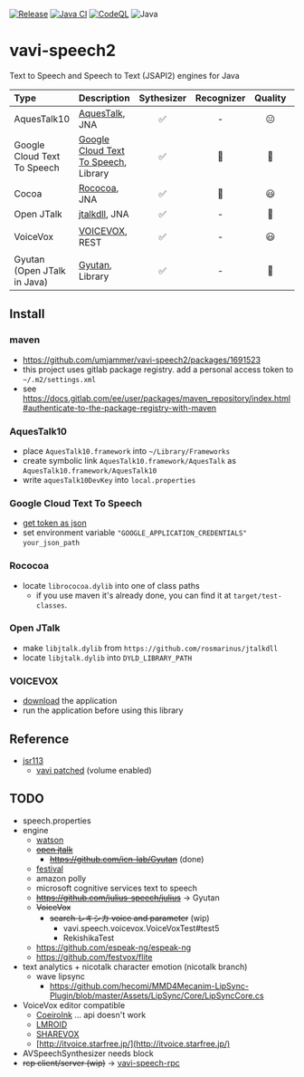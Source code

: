 [![Release](https://jitpack.io/v/umjammer/vavi-speech2.svg)](https://jitpack.io/#umjammer/vavi-speech2)
[![Java CI](https://github.com/umjammer/vavi-speech2/actions/workflows/maven.yml/badge.svg)](https://github.com/umjammer/vavi-speech2/actions/workflows/maven.yml)
[![CodeQL](https://github.com/umjammer/vavi-speech2/actions/workflows/codeql-analysis.yml/badge.svg)](https://github.com/umjammer/vavi-speech2/actions/workflows/codeql-analysis.yml)
![Java](https://img.shields.io/badge/Java-17-b07219)

# vavi-speech2

Text to Speech and Speech to Text (JSAPI2) engines for Java

| **Type**                    | **Description**                                                                                                                                                                                   | **Sythesizer** | **Recognizer** | **Quality** | **Comment** |
|:----------------------------|:--------------------------------------------------------------------------------------------------------------------------------------------------------------------------------------------------|:---------:|:--------------:|:-----------:|:------------|
| AquesTalk10                 | [AquesTalk](https://www.a-quest.com/products/aquestalk.html), JNA                                                                                                                                 | ✅ |  - | 😐 | ゆっくり        |
| Google Cloud Text To Speech | [Google Cloud Text To Speech](https://cloud.google.com/text-to-speech/docs/quickstart-client-libraries), Library                                                                  | ✅ | 🚧 | 👑 |             |
| Cocoa                       | [Rococoa](https://github.com/iterate-ch/rococoa/blob/d5fdd3b884d5f044bc0b168aff66e5f52a014da8/rococoa/rococoa-contrib/src/test/java/org/rococoa/contrib/appkit/NSSpeechSynthesizerTest.java), JNA | ✅ | 🚫 | 😃 |             |
| Open JTalk                  | [jtalkdll](https://github.com/rosmarinus/jtalkdll), JNA                                                                                          | ✅ | - | 💩 |             |
| VoiceVox                    | [VOICEVOX](https://voicevox.hiroshiba.jp/), REST                                                                                                                                                  | ✅ | - | 😃 | ずんだもん       |
| Gyutan (Open JTalk in Java) | [Gyutan](https://github.com/umjammer/Gyutan), Library                                                                                          | ✅ | - | 💩 |             |

## Install

### maven

 * https://github.com/umjammer/vavi-speech2/packages/1691523
 * this project uses gitlab package registry. add a personal access token to `~/.m2/settings.xml`
 * see https://docs.gitlab.com/ee/user/packages/maven_repository/index.html#authenticate-to-the-package-registry-with-maven

### AquesTalk10

 * place `AquesTalk10.framework` into `~/Library/Frameworks`
 * create symbolic link `AquesTalk10.framework/AquesTalk` as `AquesTalk10.framework/AquesTalk10`
 * write `aquesTalk10DevKey` into `local.properties`

### Google Cloud Text To Speech

 * [get token as json](https://cloud.google.com/text-to-speech/docs/quickstart-client-libraries)
 * set environment variable `"GOOGLE_APPLICATION_CREDENTIALS"` `your_json_path`

### Rococoa

 * locate `librococoa.dylib` into one of class paths
   * if you use maven it's already done, you can find it at `target/test-classes`.

### Open JTalk

 * make `libjtalk.dylib` from `https://github.com/rosmarinus/jtalkdll`
 * locate `libjtalk.dylib` into `DYLD_LIBRARY_PATH`

### VOICEVOX

 * [download](https://voicevox.hiroshiba.jp/) the application
 * run the application before using this library

## Reference

 * [jsr113](https://github.com/JVoiceXML/jsapi)
   * [vavi patched](https://github.com/umjammer/jsapi) (volume enabled)

## TODO

 * speech.properties
 * engine
   * [watson](https://www.ibm.com/watson/jp-ja/developercloud/text-to-speech.html)
   * ~~[open jtalk](http://open-jtalk.sourceforge.net/)~~
     * ~~https://github.com/icn-lab/Gyutan~~ (done)
   * [festival](https://github.com/festvox/festival)
   * amazon polly
   * microsoft cognitive services text to speech
   * ~~https://github.com/julius-speech/julius~~ -> Gyutan
   * ~~VoiceVox~~
     * ~~search レキシカ voice and parameter~~ (wip)
       * vavi.speech.voicevox.VoiceVoxTest#test5
       * RekishikaTest
   * https://github.com/espeak-ng/espeak-ng
   * https://github.com/festvox/flite
 * text analytics + nicotalk character emotion (nicotalk branch)
   * wave lipsync
     * https://github.com/hecomi/MMD4Mecanim-LipSync-Plugin/blob/master/Assets/LipSync/Core/LipSyncCore.cs
 * VoiceVox editor compatible
   * [CoeiroInk](https://coeiroink.com/) ... api doesn't work
   * [LMROID](https://lmroidsoftware.wixsite.com/nhoshio)
   * [SHAREVOX](https://www.sharevox.app)
   * [http://itvoice.starfree.jp/](http://itvoice.starfree.jp/)
 * AVSpeechSynthesizer needs block
 * ~~rcp client/server (wip)~~ -> [vavi-speech-rpc](https://github.com/umjammer/vavi-speech-rpc)
